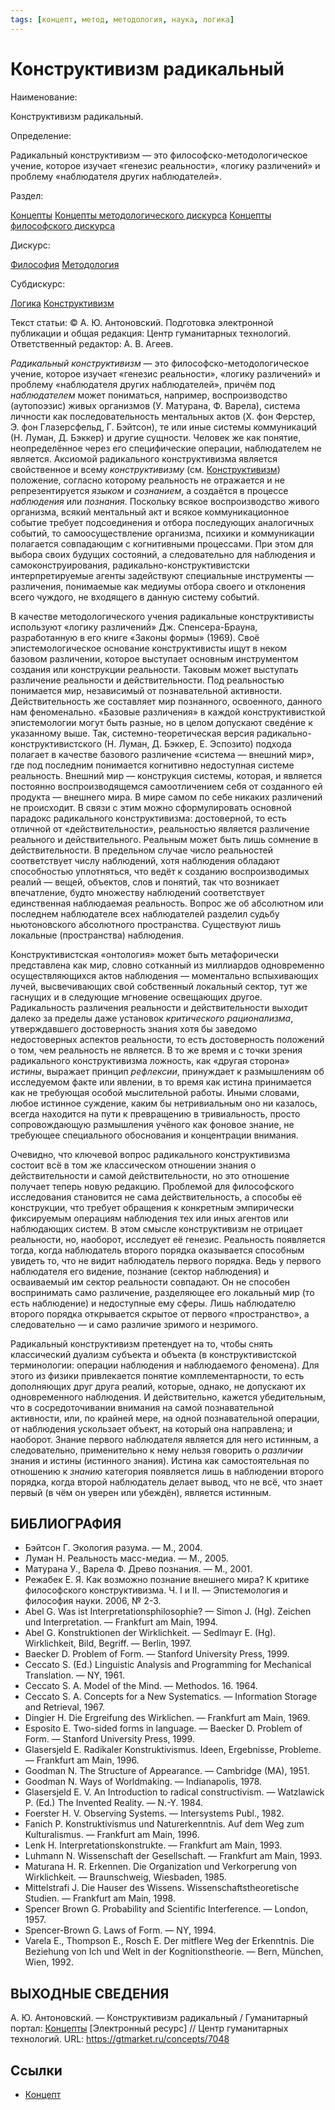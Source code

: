 ```yaml
---
tags: [концепт, метод, методология, наука, логика]
---
```

# Конструктивизм радикальный

Наименование:

Конструктивизм радикальный.

Определение:

Радикальный конструктивизм — это философско-методологическое учение, которое изучает «генезис реальности», «логику различений» и проблему «наблюдателя других наблюдателей».

Раздел:

[Концепты](https://gtmarket.ru/concepts/)  [Концепты методологического дискурса](https://gtmarket.ru/concepts/methodological-concepts) [Концепты философского дискурса](https://gtmarket.ru/concepts/philosophical-concepts)

Дискурс:

[Философия](https://gtmarket.ru/concepts/6862) [Методология](https://gtmarket.ru/concepts/6870)

Субдискурс:

[Логика](https://gtmarket.ru/concepts/6892) [Конструктивизм](https://gtmarket.ru/concepts/7047)

Текст статьи: © А. Ю. Антоновский. Подготовка электронной публикации и общая редакция: Центр гуманитарных технологий. Ответственный редактор: А. В. Агеев.

_Радикальный конструктивизм_ — это философско-методологическое учение, которое изучает «генезис реальности», «логику различений» и проблему «наблюдателя других наблюдателей», причём под _наблюдателем_ может пониматься, например, воспроизводство (аутопоэзис) живых организмов (У. Матурана, Ф. Варела), система личности как последовательность ментальных актов (X. фон Ферстер, Э. фон Глазерсфельд, Г. Бэйтсон), те или иные системы коммуникаций (Н. Луман, Д. Бэккер) и другие сущности. Человек же как понятие, неопределённое через его специфические операции, наблюдателем не является. Аксиомой радикального конструктивизма является свойственное и всему _конструктивизму_ (см. [Конструктивизм](https://gtmarket.ru/concepts/7047)) положение, согласно которому реальность не отражается и не репрезентируется _языком_ и _сознанием_, а создаётся в процессе _наблюдения_ или _познания_. Поскольку всякое воспроизводство живого организма, всякий ментальный акт и всякое коммуникационное событие требует подсоединения и отбора последующих аналогичных событий, то самоосуществление организма, психики и коммуникации полагается совпадающим с когнитивными процессами. При этом для выбора своих будущих состояний, а следовательно для наблюдения и самоконструирования, радикально-конструктивистски интерпретируемые агенты задействуют специальные инструменты — различения, понимаемые как медиумы отбора своего и отклонения всего чуждого, не входящего в данную систему событий.

В качестве методологического учения радикальные конструктивисты используют «логику различений» Дж. Спенсера-Брауна, разработанную в его книге «Законы формы» (1969). Своё эпистемологическое основание конструктивисты ищут в неком базовом различении, которое выступает основным инструментом создания или конструкции реальности. Таковым может выступать различение реальности и действительности. Под реальностью понимается мир, независимый от познавательной активности. Действительность же составляет мир познанного, освоенного, данного нам феноменально. «Базовые различения» в каждой конструктивисткой эпистемологии могут быть разные, но в целом допускают сведéние к указанному выше. Так, системно-теоретическая версия радикально-конструктивистского (Н. Луман, Д. Бэккер, Е. Эспозито) подхода полагает в качестве базового различение «система — внешний мир», где под последним понимается когнитивно недоступная системе реальность. Внешний мир — конструкция системы, которая, и является постоянно воспроизводящемся самоотличением себя от созданного ей продукта — внешнего мира. В мире самом по себе никаких различений не происходит. В связи с этим можно сформулировать основной парадокс радикального конструктивизма: достоверной, то есть отличной от «действительности», реальностью является различение реального и действительного. Реальным может быть лишь сомнение в действительности. В предельном случае число реальностей соответствует числу наблюдений, хотя наблюдения обладают способностью уплотняться, что ведёт к созданию воспроизводимых реалий — вещей, объектов, слов и понятий, так что возникает впечатление, будто множеству наблюдений соответствует единственная наблюдаемая реальность. Вопрос же об абсолютном или последнем наблюдателе всех наблюдателей разделил судьбу ньютоновского абсолютного пространства. Существуют лишь локальные (пространства) наблюдения.

Конструктивистская «онтология» может быть метафорически представлена как мир, словно сотканный из миллиардов одновременно осуществляющихся актов наблюдения — моментально вспыхивающих лучей, высвечивающих свой собственный локальный сектор, тут же гаснущих и в следующие мгновение освещающих другое. Радикальность различения реальности и действительности выходит далеко за пределы даже установок _критического рационализма_, утверждавшего достоверность знания хотя бы заведомо недостоверных аспектов реальности, то есть достоверность положений о том, чем реальность не является. В то же время и с точки зрения радикального конструктивизма ложность, как «другая сторона» _истины_, выражает принцип _рефлексии_, принуждает к размышлениям об исследуемом факте или явлении, в то время как истина принимается как не требующая особой мыслительной работы. Иными словами, любое истинное суждение, каким бы нетривиальным оно ни казалось, всегда находится на пути к превращению в тривиальность, просто сопровождающую размышления учёного как фоновое знание, не требующее специального обоснования и концентрации внимания.

Очевидно, что ключевой вопрос радикального конструктивизма состоит всё в том же классическом отношении знания о действительности и самой действительности, но это отношение получает теперь новую редакцию. Проблемой для философского исследования становится не сама действительность, а способы её конструкции, что требует обращения к конкретным эмпирически фиксируемым операциям наблюдения тех или иных агентов или наблюдающих систем. В этом смысле конструктивизм не отрицает реальности, но, наоборот, исследует её генезис. Реальность появляется тогда, когда наблюдатель второго порядка оказывается способным увидеть то, что не видит наблюдатель первого порядка. Ведь у первого наблюдателя его видение, познание (сектор наблюдения) и осваиваемый им сектор реальности совпадают. Он не способен воспринимать само различение, разделяющее его локальный мир (то есть наблюдение) и недоступные ему сферы. Лишь наблюдателю второго порядка открывается скрытое от первого «пространство», а следовательно — и само различие зримого и незримого.

Радикальный конструктивизм претендует на то, чтобы снять классический дуализм субъекта и объекта (в конструктивистской терминологии: операции наблюдения и наблюдаемого феномена). Для этого из физики привлекается понятие комплементарности, то есть дополняющих друг друга реалий, которые, однако, не допускают их одновременного наблюдения. И действительно, кажется убедительным, что в сосредоточивании внимания на самой познавательной активности, или, по крайней мере, на одной познавательной операции, от наблюдения ускользает объект, на который она направлена; и наоборот. Знание первого наблюдателя является для него истинным, а следовательно, применительно к нему нельзя говорить о _различии_ знания и истины (истинного знания). Истина как самостоятельная по отношению к _знанию_ категория появляется лишь в наблюдении второго порядка, когда второй наблюдатель делает вывод, что не всё, что знает первый (в чём он уверен или убеждён), является истинным.

## БИБЛИОГРАФИЯ

- Бэйтсон Г. Экология разума. — М., 2004.
- Луман Н. Реальность масс-медиа. — М., 2005.
- Матурана У., Варела Ф. Древо познания. — М., 2001.
- Режабек Е. Я. Как возможно познание внешнего мира? К критике философского конструктивизма. Ч. I и II. — Эпистемология и философия науки. 2006, № 2-3.
- Abel G. Was ist Interpretationsphilosophie? — Simon J. (Hg). Zeichen und Interpretation. — Frankfurt am Main, 1994.
- Abel G. Konstruktionen der Wirklichkeit. — Sedlmayr E. (Hg). Wirklichkeit, Bild, Begriff. — Berlin, 1997.
- Baecker D. Problem of Form. — Stanford University Press, 1999.
- Ceccato S. (Ed.) Linguistic Analysis and Programming for Mechanical Translation. — NY, 1961.
- Ceccato S. A. Model of the Mind. — Methodos. 16. 1964.
- Ceccato S. A. Concepts for a New Systematics. — Information Storage and Retrieval, 1967.
- Dingier H. Die Ergreifung des Wirklichen. — Frankfurt am Main, 1969.
- Esposito E. Two-sided forms in language. — Baecker D. Problem of Form. — Stanford University Press, 1999.
- Glasersjeld E. Radikaler Konstruktivismus. Ideen, Ergebnisse, Probleme. — Frankfurt am Main, 1996.
- Goodman N. The Structure of Appearance. — Cambridge (MA), 1951.
- Goodman N. Ways of Worldmaking. — Indianapolis, 1978.
- Glasersjeld E. V. An Introduction to radical constructivism. — Watzlawick P. (Ed.) The Invented Reality. — N.-Y. 1984.
- Foerster H. V. Observing Systems. — Intersystems Publ., 1982.
- Fanich P. Konstruktivismus und Naturerkenntnis. Auf dem Weg zum Kulturalismus. — Frankfurt am Main, 1996.
- Lenk H. Interpretationskonstrukte. — Frankfurt am Main, 1993.
- Luhmann N. Wissenschaft der Gesellschaft. — Frankfurt am Main, 1993.
- Maturana H. R. Erkennen. Die Organization und Verkorperung von Wirklichkeit. — Braunschweig, Wiesbaden, 1985.
- Mittelstrafi J. Die Hauser des Wissens. Wissenschaftstheoretische Studien. — Frankfurt am Main, 1998.
- Spencer Brown G. Probability and Scientific Interference. — London, 1957.
- Spencer-Brown G. Laws of Form. — NY, 1994.
- Varela E., Thompson E., Rosch E. Der mitflere Weg der Erkenntnis. Die Beziehung von Ich und Welt in der Kognitionstheorie. — Bern, München, Wien, 1992.

## ВЫХОДНЫЕ СВЕДЕНИЯ

А. Ю. Антоновский. — Конструктивизм радикальный / Гуманитарный портал: [Концепты](https://gtmarket.ru/concepts/) [Электронный ресурс] // Центр гуманитарных технологий. URL: <https://gtmarket.ru/concepts/7048>

## Ссылки

- [Концепт](Концепт.md)
